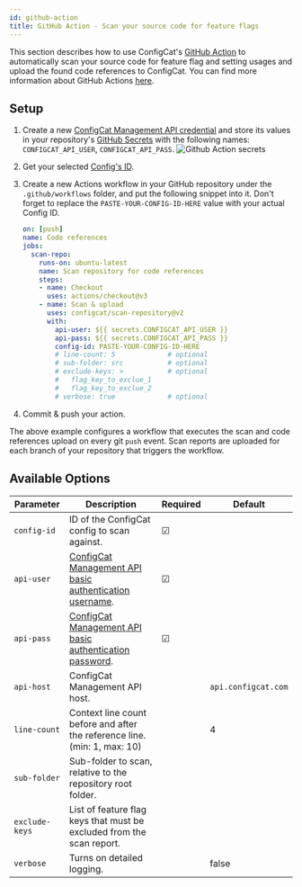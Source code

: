 ```yaml
---
id: github-action
title: GitHub Action - Scan your source code for feature flags
---
```


This section describes how to use ConfigCat's <a target="_blank" href="https://github.com/marketplace/actions/configcat-scan-repository">GitHub Action</a>
to automatically scan your source code for feature flag and setting usages and upload the found code references to ConfigCat.
You can find more information about GitHub Actions <a target="_blank" href="https://github.com/features/actions">here</a>.

## Setup
1. Create a new <a target="_blank" href="https://app.configcat.com/my-account/public-api-credentials">ConfigCat Management API credential</a> and store its values in your repository's <a target="_blank" href="https://docs.github.com/en/actions/security-guides/encrypted-secrets#creating-encrypted-secrets-for-a-repository">GitHub Secrets</a> with the following names: `CONFIGCAT_API_USER`, `CONFIGCAT_API_PASS`.
    <img className="bordered zoomable" src="/docs/assets/cli/scan/gh_secrets.png" alt="Github Action secrets" />

2. Get your selected [Config's ID](/docs/advanced/code-references/overview#config-id).

3. Create a new Actions workflow in your GitHub repository under the `.github/workflows` folder, and put the following snippet into it. Don't forget to replace the `PASTE-YOUR-CONFIG-ID-HERE` value with your actual Config ID.
    ```yaml
    on: [push]
    name: Code references
    jobs:
      scan-repo:
        runs-on: ubuntu-latest
        name: Scan repository for code references
        steps:
        - name: Checkout
          uses: actions/checkout@v3
        - name: Scan & upload
          uses: configcat/scan-repository@v2
          with:
            api-user: ${{ secrets.CONFIGCAT_API_USER }}
            api-pass: ${{ secrets.CONFIGCAT_API_PASS }}
            config-id: PASTE-YOUR-CONFIG-ID-HERE
            # line-count: 5             # optional
            # sub-folder: src           # optional
            # exclude-keys: >           # optional
            #   flag_key_to_exclue_1
            #   flag_key_to_exclue_2
            # verbose: true             # optional
    ```

4. Commit & push your action.

The above example configures a workflow that executes the scan and code references upload on every git `push` event.
Scan reports are uploaded for each branch of your repository that triggers the workflow. 

## Available Options

| Parameter      | Description                                                                | Required   | Default             |
| -------------- | -------------------------------------------------------------------------- | ---------- | ------------------- |
| `config-id`    | ID of the ConfigCat config to scan against.                                | &#9745;    |                     |
| `api-user`     | <a target="_blank" href="https://app.configcat.com/my-account/public-api-credentials">ConfigCat Management API basic authentication username</a>. | &#9745;    |    |
| `api-pass`     | <a target="_blank" href="https://app.configcat.com/my-account/public-api-credentials">ConfigCat Management API basic authentication password</a>. | &#9745;    |    |
| `api-host`     | ConfigCat Management API host.                                             |            | `api.configcat.com` |
| `line-count`   | Context line count before and after the reference line. (min: 1, max: 10)  |            | 4                   |
| `sub-folder`   | Sub-folder to scan, relative to the repository root folder.                |            |                     |
| `exclude-keys` | List of feature flag keys that must be excluded from the scan report.      |            |                     |
| `verbose`      | Turns on detailed logging.                                                 |            | false               |
